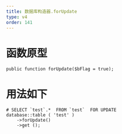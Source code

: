 ```yaml
---
title: 数据库构造器.forUpdate
type: v4
order: 141
---
```


# 函数原型
~~~
public function forUpdate($bFlag = true);
~~~

# 用法如下
~~~
# SELECT `test`.*  FROM `test`  FOR UPDATE
database::table ( 'test' )
    ->forUpdate()
    ->get ();
~~~
